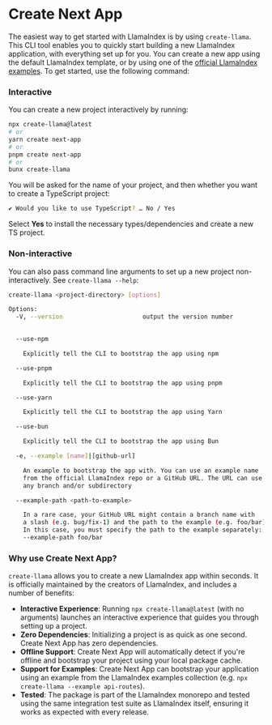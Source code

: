 # Create Next App

The easiest way to get started with LlamaIndex is by using `create-llama`. This CLI tool enables you to quickly start building a new LlamaIndex application, with everything set up for you. You can create a new app using the default LlamaIndex template, or by using one of the [official LlamaIndex examples](https://github.com/vercel/next.js/tree/canary/examples). To get started, use the following command:

### Interactive

You can create a new project interactively by running:

```bash
npx create-llama@latest
# or
yarn create next-app
# or
pnpm create next-app
# or
bunx create-llama
```

You will be asked for the name of your project, and then whether you want to
create a TypeScript project:

```bash
✔ Would you like to use TypeScript? … No / Yes
```

Select **Yes** to install the necessary types/dependencies and create a new TS project.

### Non-interactive

You can also pass command line arguments to set up a new project
non-interactively. See `create-llama --help`:

```bash
create-llama <project-directory> [options]

Options:
  -V, --version                      output the version number
 

  --use-npm

    Explicitly tell the CLI to bootstrap the app using npm

  --use-pnpm

    Explicitly tell the CLI to bootstrap the app using pnpm

  --use-yarn

    Explicitly tell the CLI to bootstrap the app using Yarn

  --use-bun

    Explicitly tell the CLI to bootstrap the app using Bun

  -e, --example [name]|[github-url]

    An example to bootstrap the app with. You can use an example name
    from the official LlamaIndex repo or a GitHub URL. The URL can use
    any branch and/or subdirectory

  --example-path <path-to-example>

    In a rare case, your GitHub URL might contain a branch name with
    a slash (e.g. bug/fix-1) and the path to the example (e.g. foo/bar).
    In this case, you must specify the path to the example separately:
    --example-path foo/bar
```

### Why use Create Next App?

`create-llama` allows you to create a new LlamaIndex app within seconds. It is officially maintained by the creators of LlamaIndex, and includes a number of benefits:

- **Interactive Experience**: Running `npx create-llama@latest` (with no arguments) launches an interactive experience that guides you through setting up a project.
- **Zero Dependencies**: Initializing a project is as quick as one second. Create Next App has zero dependencies.
- **Offline Support**: Create Next App will automatically detect if you're offline and bootstrap your project using your local package cache.
- **Support for Examples**: Create Next App can bootstrap your application using an example from the LlamaIndex examples collection (e.g. `npx create-llama --example api-routes`).
- **Tested**: The package is part of the LlamaIndex monorepo and tested using the same integration test suite as LlamaIndex itself, ensuring it works as expected with every release.
